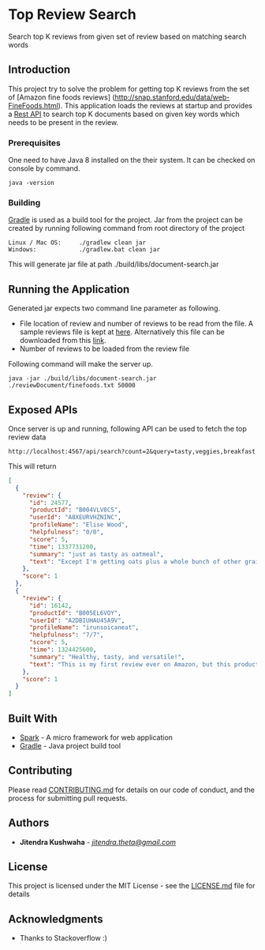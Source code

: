 # Top Review Search

Search top K reviews from given set of review based on matching search words

## Introduction

This project try to solve the problem for getting top K reviews from the set of [Amazon fine foods reviews] (http://snap.stanford.edu/data/web-FineFoods.html). This application loads the reviews at startup and provides a [Rest API](http://www.restapitutorial.com/) to search top K documents based on given key words which needs to be present in the review.

### Prerequisites

One need to have Java 8 installed on the their system. It can be checked on console by command.

```
java -version
```

### Building

[Gradle](https://gradle.org/) is used as a build tool for the project. 
Jar from the project can be created by running following command from root directory of the project

```
Linux / Mac OS: 	./gradlew clean jar
Windows: 			./gradlew.bat clean jar
```
This will generate jar file at path ./build/libs/document-search.jar

## Running the Application

Generated jar expects two command line parameter as following.

* File location of review and number of reviews to be read from the file. A sample reviews file is kept at [here](reviewDocument/finefoods.txt). Alternatively this file can be downloaded from this [link](http://snap.stanford.edu/data/web-FineFoods.html). 
* Number of reviews to be loaded from the review file

Following command will make the server up.

```
java -jar ./build/libs/document-search.jar ./reviewDocument/finefoods.txt 50000
```

## Exposed APIs

Once server is up and running, following API can be used to fetch the top review data

```
http://localhost:4567/api/search?count=2&query=tasty,veggies,breakfast
```
This will return

```json
[
  {
    "review": {
      "id": 24577,
      "productId": "B004VLV8CS",
      "userId": "A8XEURVHZNINC",
      "profileName": "Elise Wood",
      "helpfulness": "0/0",
      "score": 5,
      "time": 1337731200,
      "summary": "just as tasty as oatmeal",
      "text": "Except I'm getting oats plus a whole bunch of other grains. If you want an oatmealish(but whole grain instead of cut/rolled/chopped) food that's also got lots of other grains in it this might be something to check out. I usually put it in my rice cooker with a cut up apple, cinnamon and a little honey for breakfast. Or with seasonings and chunks of meat/veggies(add veggies at the end to steam) if I want a quick meal."
    },
    "score": 1
  },
  {
    "review": {
      "id": 16142,
      "productId": "B005EL6VOY",
      "userId": "A2DBIUHAU45A9V",
      "profileName": "irunsoicaneat",
      "helpfulness": "7/7",
      "score": 5,
      "time": 1324425600,
      "summary": "Healthy, tasty, and versatile!",
      "text": "This is my first review ever on Amazon, but this product deserves attention. I have eaten this product for 5-7 days a week for an entire year now. The only time I didn't eat it was when I was on vacation. Even then, I began to miss it after a week. This product is amazing, and I've yet to tire of it. Don't get me wrong, nothing can replace hashbrowns for breakfast in the morning in terms of flavor, but this product has helped me get into the best shape of my life while still enjoying the food I eat.<br /><br />The versatility of this product is amazing. If I want a porridge consistency, I add slightly more water. If I want a bowl of something with more chew to it I add slightly less water. If I'm extra hungry , I'll cook it on the stovetop with frozen veggies (carrots, peas, corn, broccoli, etc) with some garlic salt and hot sauce and you've got a savory and healthy dinner. If I'm in the mood for something sweet, I'll add bananas and drizzle in some honey. A bowl of this with an over-easy egg and you've got a very filling snack under 250 calories. With a regular meal, I'll sub out my starch (rice, pasta, bread) with this oatmeal for a healthy alternative. For me, I feel more full with oatmeal as the side dish probably because it fools my stomach with extra water weight but the fiber content keeps me feeling full or at least content until the next meal.<br /><br />Think outside the box and be open to new flavors and new textures, and you will thoroughly enjoy this product as much as I have, AND feel healthy doing so :)"
    },
    "score": 1
  }
]
```

## Built With

* [Spark](http://sparkjava.com/) - A micro framework for web application
* [Gradle](https://gradle.org/) - Java project build tool

## Contributing

Please read [CONTRIBUTING.md](https://gist.github.com/PurpleBooth/b24679402957c63ec426) for details on our code of conduct, and the process for submitting pull requests.


## Authors

* **Jitendra Kushwaha** - *jitendra.theta@gmail.com* 


## License

This project is licensed under the MIT License - see the [LICENSE.md](LICENSE.md) file for details

## Acknowledgments

* Thanks to Stackoverflow :)
